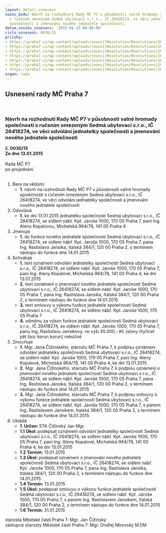 ```yaml
---
layout: detail_usneseni
nazev_bodu: Návrh na rozhodnutí Rady MČ P7 v působnosti valné hromady společnosti
  s ručením omezeným Sedmá ubytovací s.r.o., IČ 26418274, ve věci odvolání jednatelky
  společnosti a jmenování nového jednatele společnosti
datum_vzniku_usneseni: '2015-01-13 00:00:00'
cislo_usneseni: 0030/15
prilohy:
- https://praha7.cz/wp-content/uploads/councilResolution/Resolutions/26818/3-15-priloha_01_vypis_or_7u.pdf
- https://praha7.cz/wp-content/uploads/councilResolution/Resolutions/26818/3-15-priloha_02_stanovy_7u.pdf
- https://praha7.cz/wp-content/uploads/councilResolution/Resolutions/26818/3-15-priloha_04_smlouva_o_vykonu_funkce_jednatele_7u_20150112.doc
- https://praha7.cz/wp-content/uploads/councilResolution/Resolutions/26818/3-15-priloha_06_zivotopis_jednatele_7u.pdf
- https://praha7.cz/wp-content/uploads/councilResolution/Resolutions/26818/3-15-priloha_07_odvolani_jednatele_20150112.doc
- https://praha7.cz/wp-content/uploads/councilResolution/Resolutions/26818/3-15-priloha_08_jmenovani_jednatele_20150112.doc
- https://praha7.cz/wp-content/uploads/councilResolution/Resolutions/26818/3-15-priloha_09_duvodova_zprava.doc
organ: rada
---
```

<div id="ucUsn_pList" class="usn">
	<span><h2>Usnesení rady MČ Praha 7 </h2>
<br></span><div class="standBody">
<span><h3>Návrh na rozhodnutí Rady MČ P7 v působnosti valné hromady společnosti s ručením omezeným Sedmá ubytovací s.r.o., IČ 26418274, ve věci odvolání jednatelky společnosti a jmenování nového jednatele společnosti</h3></span><div class="center">
		<strong>č. 0030/15</strong><br>
	</div>
<div class="center">
		<strong>Ze dne 13.01.2015</strong><br><br>
	</div>Rada MČ P7<br> po projednání<br><br><ol>
<li>Bere na vědomí<ul><li>
<strong>1.</strong> návrh na rozhodnutí Rady MČ P7 v působnosti valné hromady společnosti  s ručením omezeným Sedmá ubytovací s.r.o., IČ 26418274, ve věci odvolání jednatelky společnosti a jmenování nového jednatele společnosti</li></ul>
</li>
<li>Odvolává<ul><li>
<strong>1.</strong> ke dni 13.01.2015 jednatelku společnosti Sedmá ubytovací s.r.o., IČ 26418274,  se sídlem nábř. Kpt. Jaroše 1000, 170 05  Praha 7, paní Ing. Alenu Kopalovou, Michelská 964/78, 141 00  Praha 4</li></ul>
</li>
<li>Jmenuje<ul><li>
<strong>1.</strong> do funkce nového jednatele společnosti Sedmá ubytovací s.r.o., IČ 26418274,  se sídlem nábř. Kpt. Jaroše 1000, 170 05  Praha 7, pana Ing. Rastislava Jansíka, Italská 384/1, 120 00 Praha 2, s termínem nástupu do funkce dne 14.01.2015</li></ul>
</li>
<li>Schvaluje<ul>
<li>
<strong>1.</strong> text oznámení odvolání  jednatelky společnosti Sedmá ubytovací s.r.o.,  IČ 26418274, se sídlem nábř. Kpt. Jaroše 1000, 170 05  Praha 7, paní  Ing. Aleny Kopalové, Michelská 964/78, 141 00  Praha 4, ke dni 13.01.2015</li>
<li>
<strong>2.</strong> text oznámení o jmenování nového jednatele společnosti Sedmá ubytovací s.r.o., IČ 26418274, se sídlem nábř. Kpt. Jaroše 1000, 170 05  Praha 7, pana Ing. Rastislava Jansíka, Italská 384/1, 120 00 Praha 2, s termínem nástupu do funkce dne 14.01.2015</li>
<li>
<strong>3.</strong> text smlouvy o výkonu funkce jednatele společnosti Sedmá ubytovací s.r.o.,  IČ 26418274, se sídlem nábř. Kpt. Jaroše 1000, 170 05  Praha 7</li>
<li>
<strong>4.</strong> odměnu za výkon funkce jednatele společnosti Sedmá ubytovací s.r.o.,  IČ 26418274, se sídlem nábř. Kpt. Jaroše 1000, 170 05  Praha 7, panu Ing. Rastislavu Jansíkovy, ve výši 45.000,- Kč (slovy čtyřicet pět tisíc korun korun) měsíčně</li>
</ul>
</li>
<li>Zmocňuje<ul>
<li>
<strong>1.</strong> Mgr. Jana Čižinského, starostu MČ Praha 7, k podpisu oznámení odvolání  jednatelky společnosti Sedmá ubytovací s.r.o., IČ 26418274, se sídlem nábř. Kpt. Jaroše 1000, 170 05  Praha 7, paní  Ing. Aleny Kopalové, Michelská 964/78, 141 00  Praha 4, ke dni 13.01.2015</li>
<li>
<strong>2.</strong> Mgr. Jana Čižinského, starostu MČ Praha 7, k podpisu oznámení o jmenování nového jednatele společnosti Sedmá ubytovací s.r.o., IČ 26418274, se sídlem nábř. Kpt. Jaroše 1000, 170 05  Praha 7, pana Ing. Rastislava Jansíka, Italská 384/1, 120 00 Praha 2, s termínem nástupu do funkce dne 14.01.2015</li>
<li>
<strong>3.</strong> Mgr. Jana Čižinského, starostu MČ Praha 7, k podpisu smlouvy o výkonu funkce jednatele společnosti Sedmá ubytovací s.r.o., IČ 26418274, se sídlem nábř. Kpt. Jaroše 1000, 170 05  Praha 7, s  panem Ing. Rastislavem Jansíkem, Italská 384/1, 120 00 Praha 2, s termínem nástupu do funkce dne 14.01.2015</li>
</ul>
</li>
<li>Ukládá<ul>
<li>
<strong>1. Určen: </strong>STA Čižinský Jan Mgr.</li>
<li>
<strong>1.1 Úkol: </strong>podepsat oznámení odvolání jednatelky společnosti Sedmá ubytovací s.r.o., IČ 26418274, se sídlem nábř. Kpt. Jaroše 1000, 170 05  Praha 7, paní  Ing. Aleny Kopalové, Michelská 964/78, 141 00  Praha 4, ke dni 13.01.2015</li>
<li>
<strong>1.2 Termín: </strong>13.01.2015</li>
<li>
<strong>1.3 Úkol: </strong>podepsat oznámení o jmenování nového jednatele společnosti Sedmá ubytovací s.r.o., IČ 26418274, se sídlem nábř. Kpt. Jaroše 1000, 170 05  Praha 7, pana Ing. Rastislava Jansíka, Italská 384/1, 120 00 Praha 2,  s termínem nástupu do funkce dne 14.01.2015</li>
<li>
<strong>1.4 Termín: </strong>13.01.2015</li>
<li>
<strong>1.5 Úkol: </strong>podepsat smlouvu o výkonu funkce jednatele společnosti Sedmá ubytovací s.r.o., IČ 26418274, se sídlem nábř. Kpt. Jaroše 1000, 170 05  Praha 7,  s  panem Ing. Rastislavem Jansíkem, Italská 384/1, 120 00 Praha 2,  s termínem nástupu do funkce dne 14.01.2015</li>
<li>
<strong>1.6 Termín: </strong>31.01.2015</li>
</ul>
</li>
</ol>starosta Městské části Praha 7: Mgr. Jan Čižinský<br>zástupce starosty Městské části Praha 7: Mgr. Ondřej Mirovský M.EM 
</div>
</div>